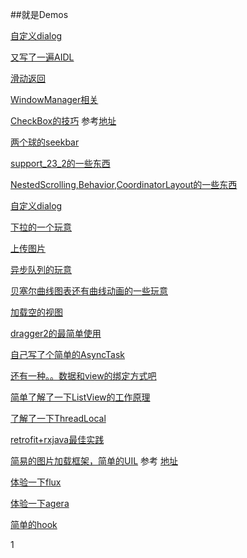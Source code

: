 ##就是Demos

[自定义dialog](https://github.com/70kg/Demos/tree/master/app/src/main/java/com/demos/ViewAnimation)

[又写了一遍AIDL](https://github.com/70kg/Demos/tree/master/app/src/main/java/com/demos/aidl)

[滑动返回](https://github.com/70kg/Demos/tree/master/app/src/main/java/com/demos/viewdraghelper)

[WindowManager相关](https://github.com/70kg/Demos/tree/master/app/src/main/java/com/demos/window)

[CheckBox的技巧](https://github.com/70kg/Demos/tree/master/app/src/main/java/com/demos/checkbox)    参考[地址](http://blog.oceancx.com/2016/01/31/Android-CheckBox%E8%AF%A6%E8%A7%A3)

[两个球的seekbar](https://github.com/70kg/Demos/tree/master/app/src/main/java/com/demos/TwoBallsSeekbar)

[support_23_2的一些东西](https://github.com/70kg/Demos/tree/master/app/src/main/java/com/demos/TwoBallsSeekbar)

[NestedScrolling,Behavior,CoordinatorLayout的一些东西](https://github.com/70kg/Demos/tree/master/app/src/main/java/com/demos/NestedScrolling)

[自定义dialog](https://github.com/70kg/Demos/tree/master/app/src/main/java/com/demos/CustomDialog)

[下拉的一个玩意](https://github.com/70kg/Demos/tree/master/app/src/main/java/com/demos/headlist)

[上传图片](https://github.com/70kg/Demos/tree/master/app/src/main/java/com/demos/uploadPic)

[异步队列的玩意](https://github.com/70kg/Demos/tree/master/app/src/main/java/com/demos/RequestQueue)

[贝塞尔曲线图表还有曲线动画的一些玩意](https://github.com/70kg/Demos/tree/master/app/src/main/java/com/demos/Bessel)

[加载空的视图](https://github.com/70kg/Demos/blob/master/app%2Fsrc%2Fmain%2Fjava%2Fcom%2Fdemos%2Fblanklayout%2FBlankLayout.java)

[dragger2的最简单使用](https://github.com/70kg/Demos/tree/master/app/src/main/java/com/demos/dragger)

[自己写了个简单的AsyncTask](https://github.com/70kg/Demos/blob/master/app%2Fsrc%2Fmain%2Fjava%2Fcom%2Fdemos%2Fasynchronous%2FAsyncTaskFor70kg.java)

[还有一种。。数据和view的绑定方式吧](https://github.com/70kg/Demos/tree/master/app/src/main/java/com/demos/faceabstrct)

[简单了解了一下ListView的工作原理](https://github.com/70kg/Demos/blob/master/app%2Fsrc%2Fmain%2Fjava%2Fcom%2Fdemos%2FmyList%2FMyList.java)

[了解了一下ThreadLocal](https://github.com/70kg/Demos/blob/master/app%2Fsrc%2Fmain%2Fjava%2Fcom%2Fdemos%2FthreadLocal%2FTestThreadLocal.java)

[retrofit+rxjava最佳实践](https://github.com/70kg/Demos/tree/master/app/src/main/java/com/demos/douban)

[简易的图片加载框架，简单的UIL](https://github.com/70kg/Demos/tree/master/app/src/main/java/com/demos/imageLoader)         参考 [地址](http://blog.csdn.net/column/details/android-imageloader.html)

[体验一下flux](https://github.com/70kg/Demos/tree/master/app/src/main/java/com/demos/agera)

[体验一下agera](https://github.com/70kg/Demos/tree/master/app/src/main/java/com/demos/flux)

[简单的hook](https://github.com/70kg/Demos/tree/master/app/src/main/java/com/demos/hook/simpleHook)

1
